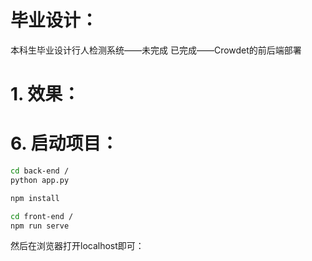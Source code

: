 # 毕业设计：
本科生毕业设计行人检测系统——未完成
已完成——Crowdet的前后端部署

# 1. 效果：

# 6. 启动项目：


```bash
cd back-end /
python app.py
```

```bash
npm install
```

```bash
cd front-end /
npm run serve
```

然后在浏览器打开localhost即可：


